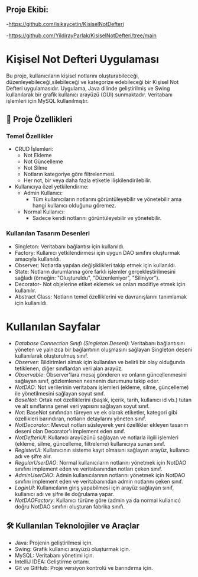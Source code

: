 ## Proje Ekibi:
-https://github.com/isikaycetin/KisiselNotDefteri

-https://github.com/YildirayParlak/KisiselNotDefteri/tree/main

# Kişisel Not Defteri Uygulaması

Bu proje, kullanıcıların kişisel notlarını oluşturabileceği, düzenleyebileceği,silebileceği ve kategorize edebileceği bir Kişisel Not Defteri uygulamasıdır. Uygulama, Java dilinde geliştirilmiş ve Swing kullanılarak bir grafik kullanıcı arayüzü (GUI) sunmaktadır. Veritabanı işlemleri için MySQL kullanılmıştır.


## 📌 Proje Özellikleri

### Temel Özellikler
- CRUD İşlemleri:
  - Not Ekleme
  - Not Güncelleme
  - Not Silme
  - Notların kategoriye göre filtrelenmesi.
  - Her not, bir veya daha fazla etiketle ilişkilendirilebilir.
- Kullanıcıya özel yetkilendirme:
  - Admin Kullanıcı:
    - Tüm kullanıcıların notlarını görüntüleyebilir ve yönetebilir ama hangi kullanıcı olduğunu göremez.
  - Normal Kullanıcı:
    - Sadece kendi notlarını görüntüleyebilir ve yönetebilir.

### Kullanılan Tasarım Desenleri
- Singleton: Veritabanı bağlantısı için kullanıldı.
- Factory: Kullanıcı yetkilendirmesi için uygun DAO sınıfını oluşturmak amacıyla kullanıldı.
- Observer: Notlarda yapılan değişiklikleri takip etmek için kullanıldı.
- State: Notların durumlarına göre farklı işlemler gerçekleştirilmesini sağladı (örneğin: "Oluşturuldu", "Düzenleniyor", "Siliniyor").
- Decorator- Not objelerine etiket eklemek ve onları modifiye etmek için kullanılır.
- Abstract Class: Notların temel özelliklerini ve davranışlarını tanımlamak için kullanıldı.

# Kullanılan Sayfalar

- *Database Connection Sınıfı (Singleton Deseni)*: Veritabanı bağlantısını yöneten ve yalnızca bir bağlantının oluşmasını sağlayan Singleton deseni kullanılarak oluşturulmuş sınıf.
- *Observer*: Bildirimleri almak için kullanılan ve belirli bir olay olduğunda tetiklenen, diğer sınıflardan veri alan arayüz.
- *Observable*: Observer'lara mesaj gönderen ve onların güncellenmesini sağlayan sınıf, gözlemlenen nesnenin durumunu takip eder.
- *NotDAO*: Not verilerinin veritabanı işlemleri (ekleme, silme, güncelleme) ile yönetilmesini sağlayan soyut sınıf.
- *BaseNot*: Ortak not özelliklerini (başlık, içerik, tarih, kullanıcı id vb.) tutan ve alt sınıflarına genel veri yapısını sağlayan soyut sınıf.
- *Not*: BaseNot sınıfından türeyen ve ek olarak etiketler, kategori gibi özellikleri barındıran, notların detaylarını yöneten sınıf.
- *NotDecorator*: Mevcut notları süsleyerek yeni özellikler ekleyen tasarım deseni olan Decorator'ı implement eden sınıf.
- *NotDefteriUI*: Kullanıcı arayüzünü sağlayan ve notlarla ilgili işlemleri (ekleme, silme, güncelleme, filtreleme) kullanıcıya sunan sınıf.
- *RegisterUI*: Kullanıcının sisteme kayıt olmasını sağlayan arayüz, kullanıcı adı ve şifre alır.
- *RegularUserDAO*: Normal kullanıcıların notlarını yönetmek için NotDAO sınıfını implement eden ve veritabanından notları çeken sınıf.
- *AdminUserDAO*: Admin kullanıcılarının notlarını yönetmek için NotDAO sınıfını implement eden ve veritabanından admin notlarını çeken sınıf.
- *LoginUI*: Kullanıcıların giriş yapabilmesi için arayüz sağlayan sınıf, kullanıcı adı ve şifre ile doğrulama yapar.
- *NotDAOFactory*: Kullanıcı türüne göre (admin ya da normal kullanıcı) doğru NotDAO sınıfını oluşturan fabrika sınıfı.


## 🛠 Kullanılan Teknolojiler ve Araçlar

- Java: Projenin geliştirilmesi için.
- Swing: Grafik kullanıcı arayüzü oluşturmak için.
- MySQL: Veritabanı yönetimi için.
- IntelliJ IDEA: Geliştirme ortamı.
- Git ve GitHub: Proje versiyon kontrolü ve barındırma için.
